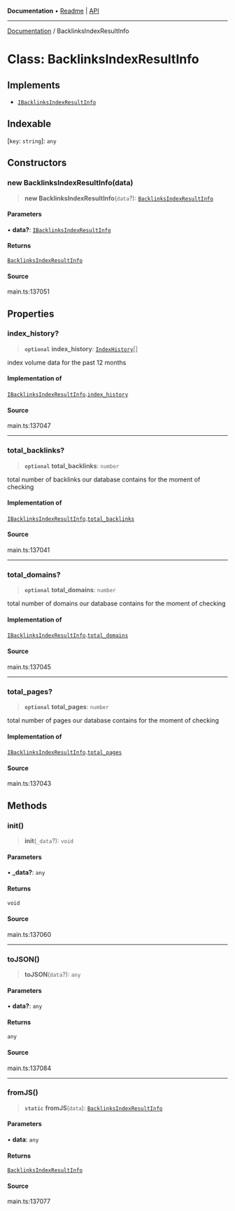 **Documentation** • [Readme](../README.md) \| [API](../globals.md)

***

[Documentation](../README.md) / BacklinksIndexResultInfo

# Class: BacklinksIndexResultInfo

## Implements

- [`IBacklinksIndexResultInfo`](../interfaces/IBacklinksIndexResultInfo.md)

## Indexable

 \[`key`: `string`\]: `any`

## Constructors

### new BacklinksIndexResultInfo(data)

> **new BacklinksIndexResultInfo**(`data`?): [`BacklinksIndexResultInfo`](BacklinksIndexResultInfo.md)

#### Parameters

• **data?**: [`IBacklinksIndexResultInfo`](../interfaces/IBacklinksIndexResultInfo.md)

#### Returns

[`BacklinksIndexResultInfo`](BacklinksIndexResultInfo.md)

#### Source

main.ts:137051

## Properties

### index\_history?

> **`optional`** **index\_history**: [`IndexHistory`](IndexHistory.md)[]

index volume data for the past 12 months

#### Implementation of

[`IBacklinksIndexResultInfo`](../interfaces/IBacklinksIndexResultInfo.md).[`index_history`](../interfaces/IBacklinksIndexResultInfo.md#index_history)

#### Source

main.ts:137047

***

### total\_backlinks?

> **`optional`** **total\_backlinks**: `number`

total number of backlinks our database contains for the moment of checking

#### Implementation of

[`IBacklinksIndexResultInfo`](../interfaces/IBacklinksIndexResultInfo.md).[`total_backlinks`](../interfaces/IBacklinksIndexResultInfo.md#total_backlinks)

#### Source

main.ts:137041

***

### total\_domains?

> **`optional`** **total\_domains**: `number`

total number of domains our database contains for the moment of checking

#### Implementation of

[`IBacklinksIndexResultInfo`](../interfaces/IBacklinksIndexResultInfo.md).[`total_domains`](../interfaces/IBacklinksIndexResultInfo.md#total_domains)

#### Source

main.ts:137045

***

### total\_pages?

> **`optional`** **total\_pages**: `number`

total number of pages our database contains for the moment of checking

#### Implementation of

[`IBacklinksIndexResultInfo`](../interfaces/IBacklinksIndexResultInfo.md).[`total_pages`](../interfaces/IBacklinksIndexResultInfo.md#total_pages)

#### Source

main.ts:137043

## Methods

### init()

> **init**(`_data`?): `void`

#### Parameters

• **\_data?**: `any`

#### Returns

`void`

#### Source

main.ts:137060

***

### toJSON()

> **toJSON**(`data`?): `any`

#### Parameters

• **data?**: `any`

#### Returns

`any`

#### Source

main.ts:137084

***

### fromJS()

> **`static`** **fromJS**(`data`): [`BacklinksIndexResultInfo`](BacklinksIndexResultInfo.md)

#### Parameters

• **data**: `any`

#### Returns

[`BacklinksIndexResultInfo`](BacklinksIndexResultInfo.md)

#### Source

main.ts:137077
